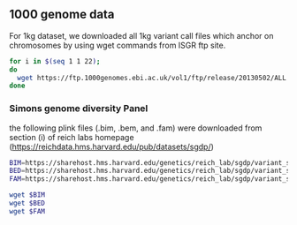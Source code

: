 ## 1000 genome data

For 1kg dataset, we downloaded all 1kg variant call files which anchor on chromosomes by using wget commands from ISGR ftp site.

```bash
for i in $(seq 1 1 22); 
do 
  wget https://ftp.1000genomes.ebi.ac.uk/vol1/ftp/release/20130502/ALL.chr$i''.phase3_shapeit2_mvncall_integrated_v5b.20130502.genotypes.vcf.gz;
done

```

### Simons genome diversity Panel

the following plink files (.bim, .bem, and .fam) were downloaded from section (i) of reich labs homepage (https://reichdata.hms.harvard.edu/pub/datasets/sgdp/)

```bash
BIM=https://sharehost.hms.harvard.edu/genetics/reich_lab/sgdp/variant_set/cteam_extended.v4.maf0.1perc.bim.zip
BED=https://sharehost.hms.harvard.edu/genetics/reich_lab/sgdp/variant_set/cteam_extended.v4.maf0.1perc.bed
FAM=https://sharehost.hms.harvard.edu/genetics/reich_lab/sgdp/variant_set/cteam_extended.v4.maf0.1perc.fam

wget $BIM
wget $BED
wget $FAM
```
